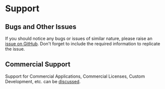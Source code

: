 # Support

## Bugs and Other Issues

If you should notice any bugs or issues of similar nature, please raise an [issue on GitHub](https://github.com/spekulatius/PHPScraper/issues). Don't forget to include the required information to replicate the issue.

## Commercial Support

Support for Commercial Applications, Commercial Licenses, Custom Development, etc. can be [discussed](https://peterthaleikis.com/contact).
